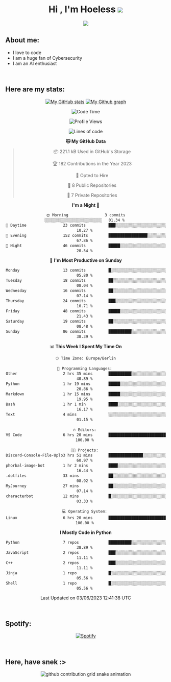 <h1 align="center">Hi , I'm Hoeless <img src="https://media.giphy.com/media/hvRJCLFzcasrR4ia7z/giphy.gif" width="35"></h1>
<p align="center">
  <a href="https://github.com/whois-hoeless"><img src="https://readme-typing-svg.demolab.com?font=Roboto+Mono&weight=300&size=28&duration=4000&pause=100&color=C109F7&center=true&vCenter=true&width=580&height=127&lines=I'm+a+programmer;I'm+an+AI+enthusiast;I'm+a+big+fan+of+Neural+Networks;I'm+interested+in+Computer+Science;I+love+Cybersecurity;By+the+way+I+use+Arch+%F0%9F%92%80"></a>
</p>

## About me:

- I love to code
- I am a huge fan of Cybersecurity
- I am an AI enthusiast 

<br>

## Here are my stats:

<div align="center">
    
 [![My GitHub stats](https://github-readme-stats.vercel.app/api?username=whois-hoeless&count_private=true&show_icons=true&theme=radical)](https://github.com/whois-hoeless)
 [![My Github graph](http://github-profile-summary-cards.vercel.app/api/cards/profile-details?username=whois-hoeless&theme=radical)](https://github.com/whois-hoeless)

<!--START_SECTION:waka-->
![Code Time](http://img.shields.io/badge/Code%20Time-21%20hrs%2014%20mins-blue)

![Profile Views](http://img.shields.io/badge/Profile%20Views-0-blue)

![Lines of code](https://img.shields.io/badge/From%20Hello%20World%20I%27ve%20Written-24.7%20thousand%20lines%20of%20code-blue)

**🐱 My GitHub Data** 

> 📦 221.1 kB Used in GitHub's Storage 
 > 
> 🏆 182 Contributions in the Year 2023
 > 
> 💼 Opted to Hire
 > 
> 📜 8 Public Repositories 
 > 
> 🔑 7 Private Repositories 
 > 
**I'm a Night 🦉** 

```text
🌞 Morning                3 commits           ░░░░░░░░░░░░░░░░░░░░░░░░░   01.34 % 
🌆 Daytime                23 commits          ███░░░░░░░░░░░░░░░░░░░░░░   10.27 % 
🌃 Evening                152 commits         █████████████████░░░░░░░░   67.86 % 
🌙 Night                  46 commits          █████░░░░░░░░░░░░░░░░░░░░   20.54 % 
```
📅 **I'm Most Productive on Sunday** 

```text
Monday                   13 commits          █░░░░░░░░░░░░░░░░░░░░░░░░   05.80 % 
Tuesday                  18 commits          ██░░░░░░░░░░░░░░░░░░░░░░░   08.04 % 
Wednesday                16 commits          ██░░░░░░░░░░░░░░░░░░░░░░░   07.14 % 
Thursday                 24 commits          ███░░░░░░░░░░░░░░░░░░░░░░   10.71 % 
Friday                   48 commits          █████░░░░░░░░░░░░░░░░░░░░   21.43 % 
Saturday                 19 commits          ██░░░░░░░░░░░░░░░░░░░░░░░   08.48 % 
Sunday                   86 commits          ██████████░░░░░░░░░░░░░░░   38.39 % 
```


📊 **This Week I Spent My Time On** 

```text
🕑︎ Time Zone: Europe/Berlin

💬 Programming Languages: 
Other                    2 hrs 35 mins       ██████████░░░░░░░░░░░░░░░   40.89 % 
Python                   1 hr 19 mins        █████░░░░░░░░░░░░░░░░░░░░   20.86 % 
Markdown                 1 hr 15 mins        █████░░░░░░░░░░░░░░░░░░░░   19.95 % 
Bash                     1 hr 1 min          ████░░░░░░░░░░░░░░░░░░░░░   16.17 % 
Text                     4 mins              ░░░░░░░░░░░░░░░░░░░░░░░░░   01.15 % 

🔥 Editors: 
VS Code                  6 hrs 20 mins       █████████████████████████   100.00 % 

🐱‍💻 Projects: 
Discord-Console-File-Uplo3 hrs 51 mins       ███████████████░░░░░░░░░░   60.97 % 
phorbal-image-bot        1 hr 2 mins         ████░░░░░░░░░░░░░░░░░░░░░   16.44 % 
.dotfiles                33 mins             ██░░░░░░░░░░░░░░░░░░░░░░░   08.92 % 
MyJourney                27 mins             ██░░░░░░░░░░░░░░░░░░░░░░░   07.14 % 
characterbot             12 mins             █░░░░░░░░░░░░░░░░░░░░░░░░   03.33 % 

💻 Operating System: 
Linux                    6 hrs 20 mins       █████████████████████████   100.00 % 
```

**I Mostly Code in Python** 

```text
Python                   7 repos             ██████████░░░░░░░░░░░░░░░   38.89 % 
JavaScript               2 repos             ███░░░░░░░░░░░░░░░░░░░░░░   11.11 % 
C++                      2 repos             ███░░░░░░░░░░░░░░░░░░░░░░   11.11 % 
Jinja                    1 repo              █░░░░░░░░░░░░░░░░░░░░░░░░   05.56 % 
Shell                    1 repo              █░░░░░░░░░░░░░░░░░░░░░░░░   05.56 % 
```




 Last Updated on 03/06/2023 12:41:38 UTC
<!--END_SECTION:waka-->
</div>
<br>

## Spotify:

<div align="center">

[![Spotify](https://whois-hoeless.vercel.app/api/spotify?background_color=0d1117&border_color=090d13)](https://open.spotify.com/user/heanchenhorst)
</div>

<br>

## Here, have snek :>
<div align="center">
<picture>
  <source media="(prefers-color-scheme: dark)" srcset="https://raw.githubusercontent.com/whois-hoeless/whois-hoeless/output/github-contribution-grid-snake-dark.svg">
  <source media="(prefers-color-scheme: light)" srcset="https://raw.githubusercontent.com/whois-hoeless/whois-hoeless/output/github-contribution-grid-snake.svg">
  <img alt="github contribution grid snake animation" src="https://raw.githubusercontent.com/whois-hoeless/whois-hoeless/output/github-contribution-grid-snake.svg">
</div>

